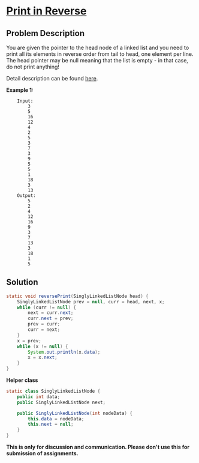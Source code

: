# [Print in Reverse][title]

## Problem Description

You are given the pointer to the head node of a linked list and you need to print all its elements in reverse order from tail to head, one element per line. The head pointer may be null meaning that the list is empty - in that case, do not print anything!

Detail description can be found [here][title]. 

**Example 1:**

```
    Input: 
        3
        5
        16
        12
        4
        2
        5
        3
        7
        3
        9
        5
        5
        1
        18
        3
        13
    Output:
        5
        2
        4
        12
        16
        9
        3
        7
        13
        3
        18
        1
        5
```

## Solution

```java
static void reversePrint(SinglyLinkedListNode head) {
    SinglyLinkedListNode prev = null, curr = head, next, x;
    while (curr != null) {
        next = curr.next;
        curr.next = prev;
        prev = curr;
        curr = next;
    }
    x = prev;
    while (x != null) {
        System.out.println(x.data);
        x = x.next;
    }
}
```

**Helper class**

```java
static class SinglyLinkedListNode {
    public int data;
    public SinglyLinkedListNode next;

    public SinglyLinkedListNode(int nodeData) {
        this.data = nodeData;
        this.next = null;
    }
}
```

**This is only for discussion and communication. Please don't use this for submission of assignments.**

[title]: https://www.hackerrank.com/challenges/print-the-elements-of-a-linked-list-in-reverse/problem